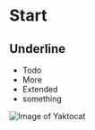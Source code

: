 # Start

## Underline

- Todo
- More
 - Extended
- something


![Image of Yaktocat](https://octodex.github.com/images/yaktocat.png)
